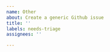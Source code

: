 ```yaml
---
name: Other
about: Create a generic Github issue
title: ''
labels: needs-triage
assignees: ''

---
```



